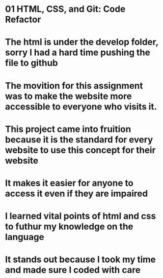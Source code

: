 # 01 HTML, CSS, and Git: Code Refactor

# The html is under the develop folder, sorry I had a hard time pushing the file to github

# The movition for this assignment was to make the website more accessible to everyone who visits it. 

# This project came into fruition because it is the standard for every website to use this concept for their website

# It makes it easier for anyone to access it even if they are impaired

# I learned vital points of html and css to futhur my knowledge on the language

# It stands out because I took my time and made sure I coded with care
